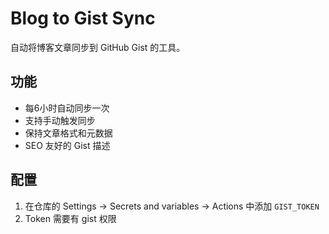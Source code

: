 # Blog to Gist Sync

自动将博客文章同步到 GitHub Gist 的工具。

## 功能

- 每6小时自动同步一次
- 支持手动触发同步
- 保持文章格式和元数据
- SEO 友好的 Gist 描述

## 配置

1. 在仓库的 Settings → Secrets and variables → Actions 中添加 `GIST_TOKEN`
2. Token 需要有 gist 权限
